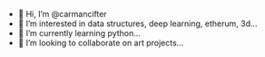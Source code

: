 - 👋 Hi, I’m @carmancifter
- 👀 I’m interested in data structures, deep learning, etherum, 3d...
- 🌱 I’m currently learning python...
- 💞️ I’m looking to collaborate on art projects...

<!---
Çarman Çifter/carmancifter is a ✨ special ✨ repository because its `README.md` (this file) appears on your GitHub profile.
You can click the Preview link to take a look at your changes.
--->
